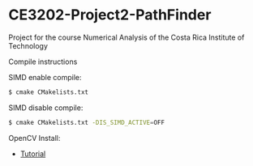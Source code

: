# CE3202-Project2-PathFinder
Project for the course Numerical Analysis of the Costa Rica Institute of Technology

Compile instructions

SIMD enable compile:

```sh
$ cmake CMakelists.txt
```

SIMD disable compile:

```sh
$ cmake CMakelists.txt -DIS_SIMD_ACTIVE=OFF
```

OpenCV Install:

* [Tutorial]


[Tutorial]: <https://www.learnopencv.com/install-opencv3-on-ubuntu/>
